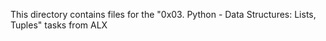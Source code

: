 This directory contains files for the "0x03. Python - Data Structures: Lists, Tuples" tasks from ALX
